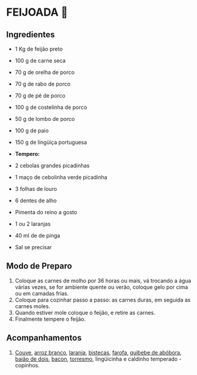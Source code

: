# FEIJOADA :shallow_pan_of_food:

## Ingredientes

- 1 Kg de feijão preto

- 100 g de carne seca

- 70 g de orelha de porco

- 70 g de rabo de porco

- 70 g de pé de porco

- 100 g de costelinha de porco

- 50 g de lombo de porco

- 100 g de paio

- 150 g de lingüiça portuguesa

- **Tempero:**

- 2 cebolas grandes picadinhas

- 1 maço de cebolinha verde picadinha

- 3 folhas de louro

- 6 dentes de alho

- Pimenta do reino a gosto

- 1 ou 2 laranjas

- 40 ml de de pinga

- Sal se precisar

  

## Modo de Preparo

1. Coloque as carnes de molho por 36 horas ou mais, vá trocando a água várias vezes, se for ambiente quente ou verão, coloque gelo por cima ou em camadas frias.
2. Coloque para cozinhar passo a passo: as carnes duras, em seguida as carnes moles.
3. Quando estiver mole coloque o feijão, e retire as carnes.
4. Finalmente tempere o feijão.



## Acompanhamentos

1. [Couve](https://www.tudogostoso.com.br/receita/87705-refogado-de-couve.html), [arroz branco](https://www.tudogostoso.com.br/receita/770-arroz-branco.html), [laranja](https://blog.tudogostoso.com.br/dicas-de-cozinha/como-descascar-laranja-em-segundos/), [bistecas](https://www.tudogostoso.com.br/receita/45360-bisteca-de-porco-super-facil.html), [farofa](https://www.tudogostoso.com.br/receita/163102-farofa.html), [quibebe de abóbora](https://www.tudogostoso.com.br/receita/28443-quibebe.html), [baião de dois](https://www.tudogostoso.com.br/receita/1154-baiao-de-dois.html), [bacon](https://www.tudogostoso.com.br/receita/119-bacon-sem-fumaca.html), [torresmo](https://www.tudogostoso.com.br/receita/55232-torresmo-sequinho-sem-estouro.html), lingüicinha e caldinho temperado - copinhos.



